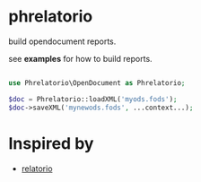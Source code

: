 # phrelatorio

build opendocument reports.

see **examples** for how to build reports.

~~~php

use Phrelatorio\OpenDocument as Phrelatorio;

$doc = Phrelatorio::loadXML('myods.fods');
$doc->saveXML('mynewods.fods', ...context...);

~~~


# Inspired by

* [relatorio](https://hg.tryton.org/relatorio/file/tip/README)
